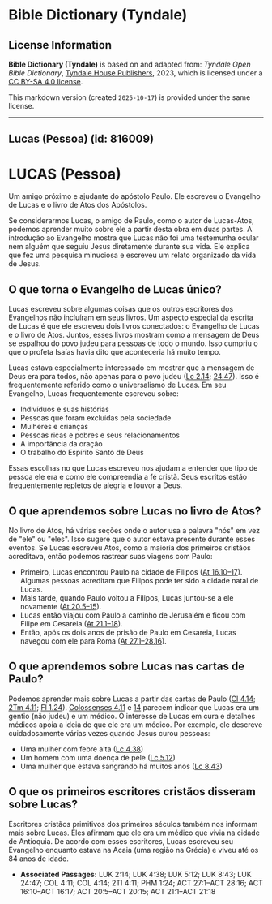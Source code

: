 # Bible Dictionary (Tyndale)

## License Information

**Bible Dictionary (Tyndale)** is based on and adapted from: _Tyndale Open Bible Dictionary_, [Tyndale House Publishers](https://tyndaleopenresources.com/), 2023, which is licensed under a [CC BY-SA 4.0 license](https://creativecommons.org/licenses/by-sa/4.0/legalcode.en).

This markdown version (created `2025-10-17`) is provided under the same license.



--------------------------------

## Lucas (Pessoa) (id: 816009)

LUCAS (Pessoa)
==============

Um amigo próximo e ajudante do apóstolo Paulo. Ele escreveu o Evangelho de Lucas e o livro de Atos dos Apóstolos.

Se considerarmos Lucas, o amigo de Paulo, como o autor de Lucas\-Atos, podemos aprender muito sobre ele a partir desta obra em duas partes. A introdução ao Evangelho mostra que Lucas não foi uma testemunha ocular nem alguém que seguiu Jesus diretamente durante sua vida. Ele explica que fez uma pesquisa minuciosa e escreveu um relato organizado da vida de Jesus.

O que torna o Evangelho de Lucas único?
---------------------------------------

Lucas escreveu sobre algumas coisas que os outros escritores dos Evangelhos não incluíram em seus livros. Um aspecto especial da escrita de Lucas é que ele escreveu dois livros conectados: o Evangelho de Lucas e o livro de Atos. Juntos, esses livros mostram como a mensagem de Deus se espalhou do povo judeu para pessoas de todo o mundo. Isso cumpriu o que o profeta Isaías havia dito que aconteceria há muito tempo.

Lucas estava especialmente interessado em mostrar que a mensagem de Deus era para todos, não apenas para o povo judeu ([Lc 2\.14](https://ref.ly/Luke2:14); [24\.47](https://ref.ly/Luke24:47)). Isso é frequentemente referido como o universalismo de Lucas. Em seu Evangelho, Lucas frequentemente escreveu sobre:

* Indivíduos e suas histórias
* Pessoas que foram excluídas pela sociedade
* Mulheres e crianças
* Pessoas ricas e pobres e seus relacionamentos
* A importância da oração
* O trabalho do Espírito Santo de Deus

Essas escolhas no que Lucas escreveu nos ajudam a entender que tipo de pessoa ele era e como ele compreendia a fé cristã. Seus escritos estão frequentemente repletos de alegria e louvor a Deus.

O que aprendemos sobre Lucas no livro de Atos?
----------------------------------------------

No livro de Atos, há várias seções onde o autor usa a palavra "nós" em vez de "ele" ou "eles". Isso sugere que o autor estava presente durante esses eventos. Se Lucas escreveu Atos, como a maioria dos primeiros cristãos acreditava, então podemos rastrear suas viagens com Paulo:

* Primeiro, Lucas encontrou Paulo na cidade de Filipos ([At 16\.10–17](https://ref.ly/Acts16:10-Acts16:17)). Algumas pessoas acreditam que Filipos pode ter sido a cidade natal de Lucas.
* Mais tarde, quando Paulo voltou a Filipos, Lucas juntou\-se a ele novamente ([At 20\.5–15](https://ref.ly/Acts20:5-Acts20:15)).
* Lucas então viajou com Paulo a caminho de Jerusalém e ficou com Filipe em Cesareia ([At 21\.1–18](https://ref.ly/Acts21:1-Acts21:18)).
* Então, após os dois anos de prisão de Paulo em Cesareia, Lucas navegou com ele para Roma ([At 27\.1–28\.16](https://ref.ly/Acts27:1-Acts28:16)).

O que aprendemos sobre Lucas nas cartas de Paulo?
-------------------------------------------------

Podemos aprender mais sobre Lucas a partir das cartas de Paulo ([Cl 4\.14](https://ref.ly/Col4:14); [2Tm 4\.11](https://ref.ly/2Tim4:11); [Fl 1\.24](https://ref.ly/Phlm1:24)). [Colossenses 4\.11](https://ref.ly/Col4:11) e [14](https://ref.ly/Col4:14) parecem indicar que Lucas era um gentio (não judeu) e um médico. O interesse de Lucas em cura e detalhes médicos apoia a ideia de que ele era um médico. Por exemplo, ele descreve cuidadosamente várias vezes quando Jesus curou pessoas:

* Uma mulher com febre alta ([Lc 4\.38](https://ref.ly/Luke4:38))
* Um homem com uma doença de pele ([Lc 5\.12](https://ref.ly/Luke5:12))
* Uma mulher que estava sangrando há muitos anos ([Lc 8\.43](https://ref.ly/Luke8:43))

O que os primeiros escritores cristãos disseram sobre Lucas?
------------------------------------------------------------

Escritores cristãos primitivos dos primeiros séculos também nos informam mais sobre Lucas. Eles afirmam que ele era um médico que vivia na cidade de Antioquia. De acordo com esses escritores, Lucas escreveu seu Evangelho enquanto estava na Acaia (uma região na Grécia) e viveu até os 84 anos de idade.

* **Associated Passages:** LUK 2:14; LUK 4:38; LUK 5:12; LUK 8:43; LUK 24:47; COL 4:11; COL 4:14; 2TI 4:11; PHM 1:24; ACT 27:1–ACT 28:16; ACT 16:10–ACT 16:17; ACT 20:5–ACT 20:15; ACT 21:1–ACT 21:18

